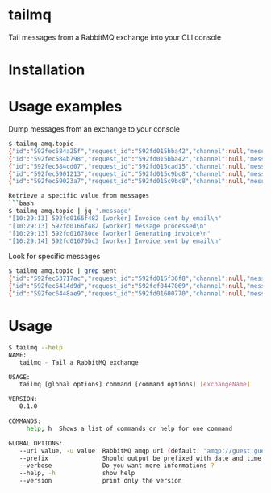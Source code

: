 # tailmq
Tail messages from a RabbitMQ exchange into your CLI console

# Installation

# Usage examples

Dump messages from an exchange to your console
```bash
$ tailmq amq.topic
{"id":"592fec584a25f","request_id":"592fd015bba42","channel":null,"message":"[10:28:40] 592fd015bba42 [worker] Invoice sent by email\n"}
{"id":"592fec584b798","request_id":"592fd015bba42","channel":null,"message":"[10:28:40] 592fd015bba42 [worker] Message processed\n"}
{"id":"592fec584cd07","request_id":"592fd015cad15","channel":null,"message":"[10:28:40] 592fd015cad15 [worker] Generating invoice\n"}
{"id":"592fec5901213","request_id":"592fd015c9bc8","channel":null,"message":"[10:28:41] 592fd015c9bc8 [worker] Invoice sent by email\n"}
{"id":"592fec59023a7","request_id":"592fd015c9bc8","channel":null,"message":"[10:28:41] 592fd015c9bc8 [worker] Message processed\n"}```

Retrieve a specific value from messages
```bash
$ tailmq amq.topic | jq '.message'
"[10:29:13] 592fd0166f482 [worker] Invoice sent by email\n"
"[10:29:13] 592fd0166f482 [worker] Message processed\n"
"[10:29:13] 592fd016780ce [worker] Generating invoice\n"
"[10:29:14] 592fd01670bc3 [worker] Invoice sent by email\n"
```

Look for specific messages
```bash
$ tailmq amq.topic | grep sent
{"id":"592fec63717ac","request_id":"592fd015f36f8","channel":null,"message":"[10:28:51] 592fd015f36f8 [worker] Invoice sent by email\n"}
{"id":"592fec6414d9d","request_id":"592fcf0447069","channel":null,"message":"[10:28:52] 592fcf0447069 [worker] Invoice sent by email\n"}
{"id":"592fec6448ae9","request_id":"592fd01600770","channel":null,"message":"[10:28:52] 592fd01600770 [worker] Invoice sent by email\n"}
```

# Usage

```bash
$ tailmq --help
NAME:
   tailmq - Tail a RabbitMQ exchange

USAGE:
   tailmq [global options] command [command options] [exchangeName]

VERSION:
   0.1.0

COMMANDS:
     help, h  Shows a list of commands or help for one command

GLOBAL OPTIONS:
   --uri value, -u value  RabbitMQ amqp uri (default: "amqp://guest:guest@localhost:5672/")
   --prefix               Should output be prefixed with date and time
   --verbose              Do you want more informations ?
   --help, -h             show help
   --version              print only the version
```